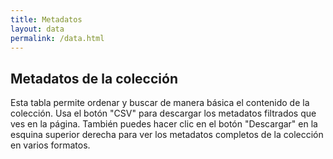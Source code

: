 ```yaml
---
title: Metadatos
layout: data
permalink: /data.html
---
```


## Metadatos de la colección

Esta tabla permite ordenar y buscar de manera básica el contenido de la colección. Usa el botón "CSV" para descargar los metadatos filtrados que ves en la página. También puedes hacer clic en el botón "Descargar" en la esquina superior derecha para ver los metadatos completos de la colección en varios formatos. 
<br/>
<br/>